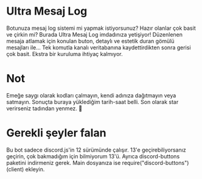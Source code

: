# Ultra Mesaj Log

Botunuza mesaj log sistemi mi yapmak istiyorsunuz? Hazır olanlar çok basit ve çirkin mi? Burada Ultra Mesaj Log imdadınıza yetişiyor! Düzenlenen mesaja atlamak için konulan buton, detaylı ve estetik duran gömülü mesajları ile... Tek komutla kanalı veritabanına kaydettirdikten sonra gerisi çok basit. Ekstra bir kuruluma ihtiyaç kalmıyor.

# Not

Emeğe saygı olarak kodları çalmayın, kendi adınıza dağıtmayın veya satmayın. Sonuçta buraya yüklediğim tarih-saat belli. Son olarak star verirseniz tadından yenmez. 💖

# Gerekli şeyler falan

Bu bot sadece discord.js'in 12 sürümünde çalışır. 13'e geçirebiliyorsanız geçirin, çok bakmadığım için bilmiyorum 13'ü. Ayrıca discord-buttons paketini indirmeniz gerek. Main dosyanıza ise require("discord-buttons")(client) ekleyin.
